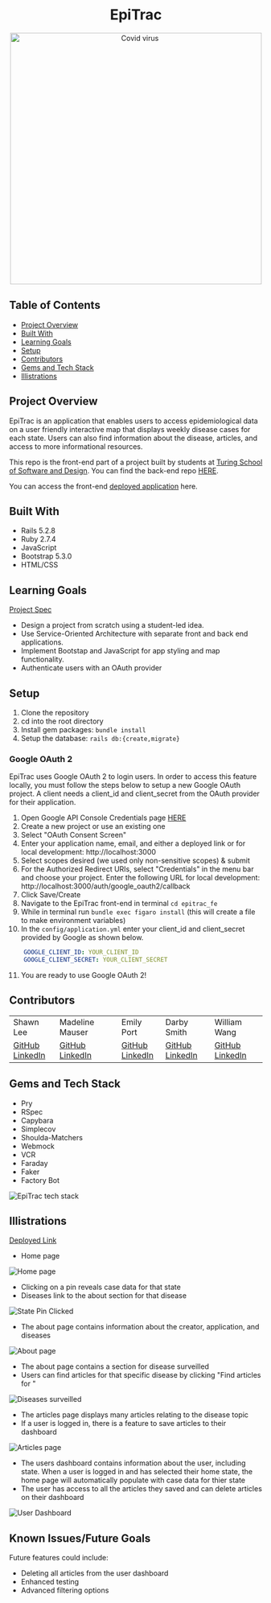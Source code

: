 <div align="center">
  <h1>EpiTrac</h1>
  <img width="500" alt="Covid virus" src="https://user-images.githubusercontent.com/60988144/211962791-a35a0709-52af-493a-bfaf-e10b88db5738.jpg">
</div>

## Table of Contents
- [Project Overview](#project-overview)
- [Built With](#built-with)
- [Learning Goals](#learning-goals)
- [Setup](#setup)
- [Contributors](#contributors)
- [Gems and Tech Stack](#gems-and-tech-stack)
- [Illistrations](#illistrations)


## Project Overview
EpiTrac is an application that enables users to access epidemiological data on a user friendly interactive map that displays weekly disease cases for each state. Users can also find information about the disease, articles, and access to more informational resources. 

This repo is the front-end part of a project built by students at [Turing School of Software and Design](https://turing.edu/). You can find the back-end repo [HERE](https://github.com/epitrac/epitrac_be).

You can access the front-end [deployed application](https://epitrac.herokuapp.com/) here. 

## Built With
- Rails 5.2.8
- Ruby 2.7.4
- JavaScript
- Bootstrap 5.3.0
- HTML/CSS

## Learning Goals
[Project Spec](https://backend.turing.edu/module3/projects/consultancy/)

- Design a project from scratch using a student-led idea.
- Use Service-Oriented Architecture with separate front and back end applications.
- Implement Bootstap and JavaScript for app styling and map functionality.
- Authenticate users with an OAuth provider

## Setup

1. Clone the repository
2. cd into the root directory
3. Install gem packages: `bundle install`
4. Setup the database: `rails db:{create,migrate}`

### Google OAuth 2
EpiTrac uses Google OAuth 2 to login users. In order to access this feature locally, you must follow the steps below to setup a new Google OAuth project. A client needs a client_id and client_secret from the OAuth provider for their application.

1. Open Google API Console Credentials page [HERE](https://console.developers.google.com)
2. Create a new project or use an existing one
3. Select "OAuth Consent Screen"
4. Enter your application name, email, and either a deployed link or for local development: http://localhost:3000
5. Select scopes desired (we used only non-sensitive scopes) & submit
6. For the Authorized Redirect URIs, select "Credentials" in the menu bar and choose your project. Enter the following URL for local development: http://localhost:3000/auth/google_oauth2/callback
7. Click Save/Create
8. Navigate to the EpiTrac front-end in terminal `cd epitrac_fe`
9. While in terminal run `bundle exec figaro install` (this will create a file to make environment variables)
10. In the `config/application.yml` enter your client_id and client_secret provided by Google as shown below.
```yml
    GOOGLE_CLIENT_ID: YOUR_CLIENT_ID
    GOOGLE_CLIENT_SECRET: YOUR_CLIENT_SECRET
 ```
11. You are ready to use Google OAuth 2!

## Contributors
<table>
  <tr>
    <td>Shawn Lee</td>
    <td>Madeline Mauser</td>
    <td>Emily Port</td>
    <td>Darby Smith</td>
    <td>William Wang</td>
  </tr>
  <tr>
    <td>
      <a href="https://github.com/Shawnl93">GitHub</a><br>
      <a href="https://www.linkedin.com/in/shawn-lee-3382aa8b/">LinkedIn</a>
    </td>
    <td>
      <a href="https://github.com/MadelineMauser">GitHub</a><br>
      <a href="https://www.linkedin.com/in/madeline-mauser-644239245/">LinkedIn</a>
    </td>
    <td>
      <a href="https://github.com/eport01">GitHub</a><br>
      <a href="https://www.linkedin.com/in/emily-port-3ab6389b/">LinkedIn</a>
    </td>
    <td>
    <a href="https://github.com/DarbySmith">GitHub</a><br>
    <a href="https://www.linkedin.com/in/darby-m-smith/">LinkedIn</a>
    </td>
    <td>
      <a href="https://github.com/willjw2">GitHub</a><br>
      <a href="https://www.linkedin.com/in/william-wang-814442240/">LinkedIn</a>
    </td>
  </tr>
</table>

## Gems and Tech Stack
- Pry
- RSpec
- Capybara
- Simplecov
- Shoulda-Matchers
- Webmock
- VCR
- Faraday
- Faker
- Factory Bot

![EpiTrac tech stack](https://user-images.githubusercontent.com/60988144/212101901-5ab0e9bd-9b0a-45b1-8e75-a25adb8ccc22.jpg)

## Illistrations
[Deployed Link](https://epitrac.herokuapp.com/)

- Home page

![Home page](https://user-images.githubusercontent.com/60988144/211964610-35f20c72-de80-439a-b974-3608804c1ac2.png)

- Clicking on a pin reveals case data for that state
- Diseases link to the about section for that disease

![State Pin Clicked](https://user-images.githubusercontent.com/60988144/211964614-95607ee4-0be9-4a73-a773-80547a0ab603.png)

- The about page contains information about the creator, application, and diseases

![About page](https://user-images.githubusercontent.com/60988144/211963577-0d354273-6c2c-4ed1-b252-c6797c932a87.png)

- The about page contains a section for disease surveilled
- Users can find articles for that specific disease by clicking "Find articles for <disease>"

![Diseases surveilled](https://user-images.githubusercontent.com/60988144/211963581-83e694bb-119f-4a18-9d2c-85aca334de0b.png)

- The articles page displays many articles relating to the disease topic
- If a user is logged in, there is a feature to save articles to their dashboard

![Articles page](https://user-images.githubusercontent.com/60988144/211963583-6cf9d6a8-58e0-4100-abee-c76187ab8d7c.png)

- The users dashboard contains information about the user, including state. When a user is logged in and has selected their home state, the home page will automatically populate with case data for thier state
- The user has access to all the articles they saved and can delete articles on their dashboard

![User Dashboard](https://user-images.githubusercontent.com/60988144/211964297-6d65e949-c8ef-448a-99f5-10a4ba3c3e7c.png)


## Known Issues/Future Goals
Future features could include:
- Deleting all articles from the user dashboard
- Enhanced testing
- Advanced filtering options
